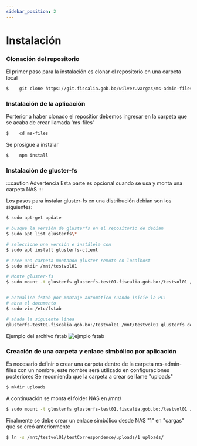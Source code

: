 ```yaml
---
sidebar_position: 2
---
```


# Instalación

### Clonación del repositorio
El primer paso para la instalación es clonar el repositorio en una carpeta local

```bash  
$    git clone https://git.fiscalia.gob.bo/wilver.vargas/ms-admin-files.git ms-files
```

### Instalación de la aplicación

Porterior a haber clonado el repositior debemos ingresar en la carpeta que se acaba de crear llamada 'ms-files'

```bash
$    cd ms-files
```

Se prosigue a instalar
```bash
$    npm install
```

### Instalación de gluster-fs
:::caution Advertencia
Esta parte es opcional cuando se usa y monta una carpeta NAS
:::

Los pasos para instalar gluster-fs en una distribución debian son los siguientes:
```bash
$ sudo apt-get update

# busque la versión de glusterfs en el repositorio de debian
$ sudo apt list glusterfs\*

# seleccione una versión e instálela con
$ sudo apt install glusterfs-client

# cree una carpeta montando gluster remoto en localhost
$ sudo mkdir /mnt/testvol01

# Monte gluster-fs
$ sudo mount -t glusterfs glusterfs-test01.fiscalia.gob.bo:/testvol01 /mnt/testvol01


# actualice fstab por montaje automático cuando inicie la PC:
# abra el documento
$ sudo vim /etc/fstab

# añada la siguiente línea
glusterfs-test01.fiscalia.gob.bo:/testvol01 /mnt/testvol01 glusterfs defaults,\_netdev 0 0
```
Ejemplo del archivo fstab
![ejmplo fstab](/img/configuracion/fstab.png)

### Creación de una carpeta y enlace simbólico por aplicación
Es necesario definir o crear una carpeta dentro de la carpeta ms-admin-files con un nombre, este nombre será utilizado en configuraciones posteriores
Se recomienda que la carpeta a crear se llame "uploads"
```bash
$ mkdir uploads
```
A continuación se monta el folder NAS en /mnt/
```bash
$ sudo mount -t glusterfs glusterfs-test01.fiscalia.gob.bo:/testvol01 /mnt/testvol01
```
Finalmente se debe crear un enlace simbólico desde NAS "1" en "cargas" que se creó anteriormente
```bash
$ ln -s /mnt/testvol01/testCorrespondence/uploads/1 uploads/
```

 




